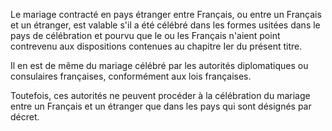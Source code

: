 Le mariage contracté en pays étranger entre Français, ou entre un Français et un étranger, est valable s'il a été célébré dans les formes usitées dans le pays de célébration et pourvu que le ou les Français n'aient point contrevenu aux dispositions contenues au chapitre Ier du présent titre.

Il en est de même du mariage célébré par les autorités diplomatiques ou consulaires françaises, conformément aux lois françaises.

Toutefois, ces autorités ne peuvent procéder à la célébration du mariage entre un Français et un étranger que dans les pays qui sont désignés par décret.
